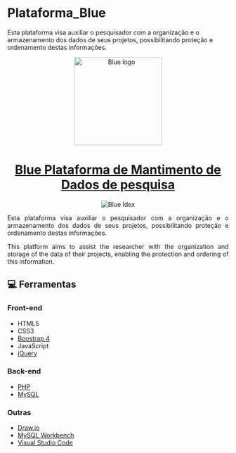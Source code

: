 # Plataforma_Blue
Esta plataforma visa auxiliar o pesquisador com a organização e o armazenamento dos dados de seus projetos, possibilitando proteção e ordenamento destas informações.

<p align="center">
    <img width="200" src="https://ik.imagekit.io/3qljzfqslun/New_Folder/Logo_OKnoUYjWI.svg" title="Blue logo">
</p>


<strong><h1 align="center"><a href="https://drive.google.com/file/d/1H42qyMc5QWAl1wUKixbdf6VPZG4alRIV/view?usp=sharing" title="Ler artigo (Read article)">Blue Plataforma de Mantimento de Dados de pesquisa </h1></a></strong>
<p align="center"><img src="https://ik.imagekit.io/3qljzfqslun/New_Folder/Captura_de_tela_em_2021-01-16_10-37-30_um3YdZRq_r.png" style="vertical-align:middle" title="Blue Idex"></p> 

<p align="justify">Esta plataforma visa auxiliar o pesquisador com a organização e o
armazenamento dos dados de seus projetos, possibilitando proteção e
ordenamento destas informações.</p>

<p align="justify">This platform aims to assist the researcher with the organization and
storage of the data of their projects, enabling the protection and ordering of this
information.<i></i></p>

##  💻  Ferramentas

### Front-end 
* HTML5
* CSS3
* [Boostrap 4](https://getbootstrap.com/)
* JavaScript
* [jQuery](https://jquery.com/)

### Back-end
* [PHP](https://www.php.net/)
* [MySQL](https://www.mysql.com/)

### Outras
* [Draw.io](https://app.diagrams.net/)
* [MySQL Workbench](https://www.mysql.com/products/workbench/)
* [Visual Studio Code](https://code.visualstudio.com/)

